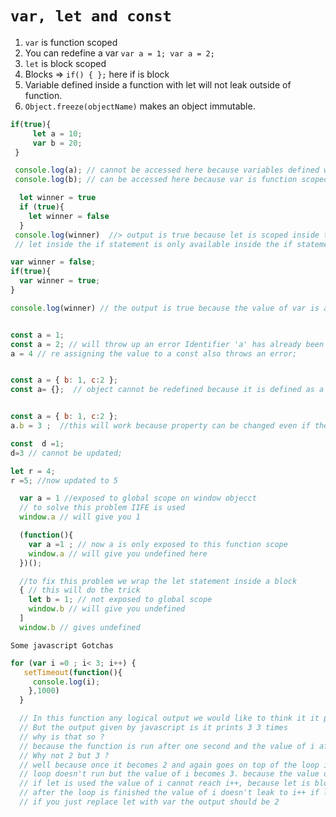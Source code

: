  # ``` var, let and const ```

1. `var` is function scoped
2. You can redefine a var `var a = 1; var a = 2;`
3. `let` is block scoped
4. Blocks => `if() { };`  here if is block
5. Variable defined inside a function with let will not leak outside of function.
6. `Object.freeze(objectName)` makes an object immutable.

 ```javascript
if(true){
      let a = 10;
      var b = 20;
  }

  console.log(a); // cannot be accessed here because variables defined with let is block scoped
  console.log(b); // can be accessed here because var is function scoped.
  ```


```javascript
  let winner = true
  if (true){
    let winner = false
  }
 console.log(winner)  //> output is true because let is scoped inside the block and cannot be accessed outside of the block.
 // let inside the if statement is only available inside the if statement
```


```javascript
var winner = false;
if(true){
  var winner = true;
}

console.log(winner) // the output is true because the value of var is available outside the block.
```

```javascript

const a = 1;
const a = 2; // will throw up an error Identifier 'a' has already been declared
a = 4 // re assigning the value to a const also throws an error;

```


```javascript

const a = { b: 1, c:2 };
const a= {};  // object cannot be redefined because it is defined as a const

```

```javascript

const a = { b: 1, c:2 };
a.b = 3 ;  //this will work because property can be changed even if the object is defined as a const

```

```javascript
const  d =1;
d=3 // cannot be updated;

let r = 4;
r =5; //now updated to 5
```



```javascript
  var a = 1 //exposed to global scope on window objecct
  // to solve this problem IIFE is used
  window.a // will give you 1

```

```javascript
  (function(){
    var a =1 ; // now a is only exposed to this function scope
    window.a // will give you undefined here
  })();

  //to fix this problem we wrap the let statement inside a block
  { // this will do the trick
    let b = 1; // not exposed to global scope
    window.b // will give you undefined
  ]
  window.b // gives undefined

```


``` Some javascript Gotchas ```

```javascript
for (var i =0 ; i< 3; i++) {
   setTimeout(function(){
     console.log(i);
    },1000)
  }

  // In this function any logical output we would like to think it it prints 1 2 3
  // But the output given by javascript is it prints 3 3 times
  // why is that so ?
  // because the function is run after one second and the value of i after 1 sec becomes 3.
  // Why not 2 but 3 ?
  // well because once it becomes 2 and again goes on top of the loop i++ makes it 3
  // loop doesn't run but the value of i becomes 3. because the value of i is scoped outside of the loop it goes till i ++.
  // if let is used the value of i cannot reach i++, because let is block scoped.
  // after the loop is finished the value of i doesn't leak to i++ if let is used.
  // if you just replace let with var the output should be 2

```
